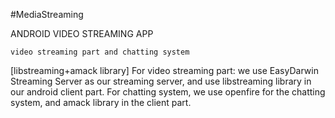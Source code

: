 #MediaStreaming

ANDROID VIDEO STREAMING APP

  	video streaming part and chatting system 
[libstreaming+amack library]
	 	For video streaming part: we use EasyDarwin Streaming Server as our streaming server, and use libstreaming library in our android client part. For chatting system, we use openfire for the chatting system, and amack library in the client part. 
